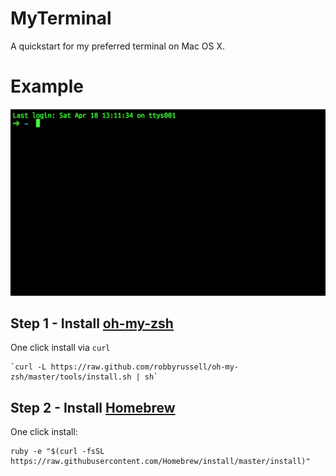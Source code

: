 MyTerminal
=====================
A quickstart for my preferred terminal on Mac OS X.

# Example

![Image - Screenshot of example terminal screen](https://github.com/RanadeepPolavarapu/MyTerminal/blob/master/screenshots/term_zsh_example_screenshot.png?raw=true)

Step 1 - Install [oh-my-zsh](https://github.com/robbyrussell/oh-my-zsh)
---------------------------
One click install via `curl`

	`curl -L https://raw.github.com/robbyrussell/oh-my-zsh/master/tools/install.sh | sh`  
	

Step 2 - Install [Homebrew](http://brew.sh/)
---------------------------
One click install:  

	ruby -e "$(curl -fsSL https://raw.githubusercontent.com/Homebrew/install/master/install)"

